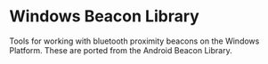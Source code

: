 # Windows Beacon Library

Tools for working with bluetooth proximity beacons on the Windows Platform.  These are ported from the Android Beacon Library.
